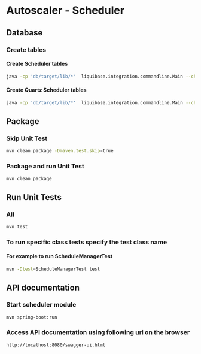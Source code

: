 # Autoscaler - Scheduler

## Database

### Create tables

#### Create Scheduler tables
```sh
java -cp 'db/target/lib/*'  liquibase.integration.commandline.Main --changeLogFile=scheduler/db/scheduler.changelog-master.yaml --url jdbc:postgresql://127.0.0.1/autoscaler --driver=org.postgresql.Driver update
```

#### Create Quartz Scheduler tables
```sh
java -cp 'db/target/lib/*'  liquibase.integration.commandline.Main --changeLogFile=scheduler/db/quartz.changelog-master.yaml --url jdbc:postgresql://127.0.0.1/autoscaler --driver=org.postgresql.Driver update
```

## Package 

### Skip Unit Test

```sh
mvn clean package -Dmaven.test.skip=true
```

### Package and run Unit Test

```sh
mvn clean package
```

## Run Unit Tests 


### All

```sh
mvn test
```

### To run specific class tests specify the test class name

#### For example to run ScheduleManagerTest
```sh
mvn -Dtest=ScheduleManagerTest test
```

## API documentation

### Start scheduler module

```sh
mvn spring-boot:run
```

### Access API documentation using following url on the browser

```
http://localhost:8080/swagger-ui.html
```


